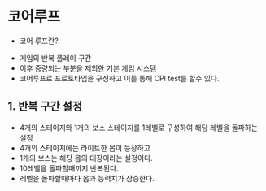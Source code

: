 # 코어루프
* 코어 루프란?
- 게임의 반복 플레이 구간
- 이후 증량되는 부분을 제외한 기본 게임 시스템
- 코어루프로 프로토타입을 구성하고 이를 통해 CPI test를 할수 있다.

## 1. 반복 구간 설정
- 4개의 스테이지와 1개의 보스 스테이지를 1레벨로 구성하여 해당 레벨을 돌파하는 설정
- 4개의 스테이지에는 라이트한 몹이 등장하고
- 1개의 보스는 해당 몹의 대장이라는 설정이다.
- 10레벨을 돌파할때까지 반복된다.
- 레벨을 돌파할때마다 몹과 능력치가 상승한다.  
